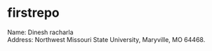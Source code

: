 # firstrepo
Name: Dinesh racharla<br>
Address: Northwest Missouri State University, Maryville, MO 64468.
